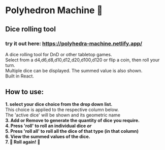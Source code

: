 # Polyhedron Machine 🎲
## Dice rolling tool

### try it out here: https://polyhedra-machine.netlify.app/    
       
A dice rolling tool for DnD or other tabletop games.           
Select from a d4,d6,d8,d10,d12,d20,d100,d120 or flip a coin, then roll your turn.         
Multiple dice can be displayed. The summed value is also shown.         
Built in React.
                        
## How to use:
**1. select your dice choice from the drop down list.**          
This choice is applied to the respective column below.          
The 'active dice' will be shown and its geometric name         
**3. Add or Remove to generate the quantity of dice you require.**          
**4. Press 'roll' to roll an individual dice *or***        
**5. Press 'roll all' to roll all the dice of that type (in that column)**       
**6. View the summed values of the dice.**         
**7. 🎲 Roll again! 🎲**        

